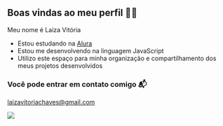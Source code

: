 ## Boas vindas ao meu perfil 👩‍🎓

Meu nome é Laiza Vitória

- Estou estudando na [Alura](https://www.alura.com.br)
- Estou me desenvolvendo na linguagem JavaScript
- Utilizo este espaço para minha organização e compartilhamento dos meus projetos desenvolvidos

### Você pode entrar em contato comigo 📬

laizavitoriachaves@gmail.com

![](https://media1.tenor.com/m/zs3rVsY1easAAAAC/snoopy-dancing.gif)
